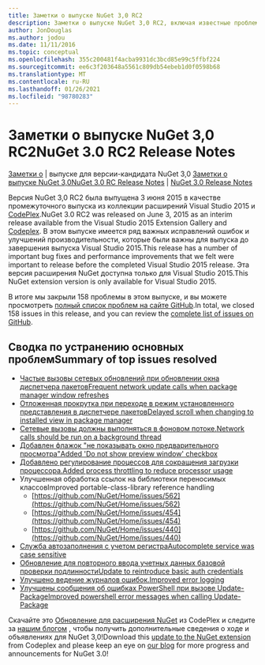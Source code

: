 ```yaml
---
title: Заметки о выпуске NuGet 3,0 RC2
description: Заметки о выпуске NuGet 3,0 RC2, включая известные проблемы, исправления ошибок, добавленные функции и DCR.
author: JonDouglas
ms.author: jodou
ms.date: 11/11/2016
ms.topic: conceptual
ms.openlocfilehash: 355c200481f4acba9931dc3bcd85e99c5ffbf224
ms.sourcegitcommit: ee6c3f203648a5561c809db54ebeb1d0f0598b68
ms.translationtype: MT
ms.contentlocale: ru-RU
ms.lasthandoff: 01/26/2021
ms.locfileid: "98780283"
---
```

# <a name="nuget-30-rc2-release-notes"></a><span data-ttu-id="97b5d-103">Заметки о выпуске NuGet 3,0 RC2</span><span class="sxs-lookup"><span data-stu-id="97b5d-103">NuGet 3.0 RC2 Release Notes</span></span>

<span data-ttu-id="97b5d-104">[Заметки о](../release-notes/nuget-3.0-RC.md)  |  выпуске для версии-кандидата NuGet 3,0 [Заметки о выпуске NuGet 3,0](../release-notes/nuget-3.0.0.md)</span><span class="sxs-lookup"><span data-stu-id="97b5d-104">[NuGet 3.0 RC Release Notes](../release-notes/nuget-3.0-RC.md) | [NuGet 3.0 Release Notes](../release-notes/nuget-3.0.0.md)</span></span>

<span data-ttu-id="97b5d-105">Версия NuGet 3,0 RC2 была выпущена 3 июня 2015 в качестве промежуточного выпуска из коллекции расширений Visual Studio 2015 и [CodePlex](https://nuget.codeplex.com/releases/view/615507).</span><span class="sxs-lookup"><span data-stu-id="97b5d-105">NuGet 3.0 RC2 was released on June 3, 2015 as an interim release available from the Visual Studio 2015 Extension Gallery and [Codeplex](https://nuget.codeplex.com/releases/view/615507).</span></span> <span data-ttu-id="97b5d-106">В этом выпуске имеется ряд важных исправлений ошибок и улучшений производительности, которые были важны для выпуска до завершения выпуска Visual Studio 2015.</span><span class="sxs-lookup"><span data-stu-id="97b5d-106">This release has a number of important bug fixes and performance improvements that we felt were important to release before the completed Visual Studio 2015 release.</span></span> <span data-ttu-id="97b5d-107">Эта версия расширения NuGet доступна только для Visual Studio 2015.</span><span class="sxs-lookup"><span data-stu-id="97b5d-107">This NuGet extension version is only available for Visual Studio 2015.</span></span>

<span data-ttu-id="97b5d-108">В итоге мы закрыли 158 проблемы в этом выпуске, и вы можете просмотреть [полный список проблем на сайте GitHub](https://github.com/NuGet/Home/issues?utf8=%E2%9C%93&q=is%3Aclosed+milestone%3A3.0.0-RTM+sort%3Aupdated-asc+updated%3A%3C%3D2015-06-01).</span><span class="sxs-lookup"><span data-stu-id="97b5d-108">In total, we closed 158 issues in this release, and you can review the [complete list of issues on GitHub](https://github.com/NuGet/Home/issues?utf8=%E2%9C%93&q=is%3Aclosed+milestone%3A3.0.0-RTM+sort%3Aupdated-asc+updated%3A%3C%3D2015-06-01).</span></span>

## <a name="summary-of-top-issues-resolved"></a><span data-ttu-id="97b5d-109">Сводка по устранению основных проблем</span><span class="sxs-lookup"><span data-stu-id="97b5d-109">Summary of top issues resolved</span></span>

* [<span data-ttu-id="97b5d-110">Частые вызовы сетевых обновлений при обновлении окна диспетчера пакетов</span><span class="sxs-lookup"><span data-stu-id="97b5d-110">Frequent network update calls when package manager window refreshes</span></span>](https://github.com/NuGet/Home/issues/515)
* [<span data-ttu-id="97b5d-111">Отложенная прокрутка при переходе в режим установленного представления в диспетчере пакетов</span><span class="sxs-lookup"><span data-stu-id="97b5d-111">Delayed scroll when changing to installed view in package manager</span></span>](https://github.com/NuGet/Home/issues/519)
* [<span data-ttu-id="97b5d-112">Сетевые вызовы должны выполняться в фоновом потоке.</span><span class="sxs-lookup"><span data-stu-id="97b5d-112">Network calls should be run on a background thread</span></span>](https://github.com/NuGet/Home/issues/516)
* [<span data-ttu-id="97b5d-113">Добавлен флажок "не показывать окно предварительного просмотра"</span><span class="sxs-lookup"><span data-stu-id="97b5d-113">Added 'Do not show preview window' checkbox</span></span>](https://github.com/NuGet/Home/issues/566)
* [<span data-ttu-id="97b5d-114">Добавлено регулирование процессов для сокращения загрузки процессора.</span><span class="sxs-lookup"><span data-stu-id="97b5d-114">Added process throttling to reduce processor usage</span></span>](https://github.com/NuGet/Home/issues/356)
* <span data-ttu-id="97b5d-115">Улучшенная обработка ссылок на библиотеки переносимых классов</span><span class="sxs-lookup"><span data-stu-id="97b5d-115">Improved portable-class-library reference handling</span></span>
    * [https://github.com/NuGet/Home/issues/562](https://github.com/NuGet/Home/issues/562)
    * [https://github.com/NuGet/Home/issues/454](https://github.com/NuGet/Home/issues/454)
    * [https://github.com/NuGet/Home/issues/440](https://github.com/NuGet/Home/issues/440)
* [<span data-ttu-id="97b5d-116">Служба автозаполнения с учетом регистра</span><span class="sxs-lookup"><span data-stu-id="97b5d-116">Autocomplete service was case sensitive</span></span>](https://github.com/NuGet/Home/issues/198)
* [<span data-ttu-id="97b5d-117">Обновление для повторного ввода учетных данных базовой проверки подлинности</span><span class="sxs-lookup"><span data-stu-id="97b5d-117">Update to reintroduce basic auth credentials</span></span>](https://github.com/NuGet/Home/issues/456)
* [<span data-ttu-id="97b5d-118">Улучшено ведение журналов ошибок.</span><span class="sxs-lookup"><span data-stu-id="97b5d-118">Improved error logging</span></span>](https://github.com/NuGet/Home/issues/407)
* [<span data-ttu-id="97b5d-119">Улучшены сообщения об ошибках PowerShell при вызове Update-Package</span><span class="sxs-lookup"><span data-stu-id="97b5d-119">Improved powershell error messages when calling Update-Package</span></span>](https://github.com/NuGet/Home/issues/5)

<span data-ttu-id="97b5d-120">Скачайте это [Обновление для расширения NuGet](https://nuget.codeplex.com/releases/view/615507) из CodePlex и следите за [нашим блогом](http://blog.nuget.org) , чтобы получить дополнительные сведения о ходе и объявлениях для NuGet 3,0!</span><span class="sxs-lookup"><span data-stu-id="97b5d-120">Download this [update to the NuGet extension](https://nuget.codeplex.com/releases/view/615507) from Codeplex and please keep an eye on [our blog](http://blog.nuget.org) for more progress and announcements for NuGet 3.0!</span></span>